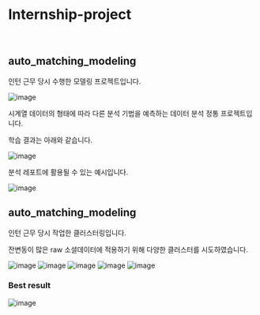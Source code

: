 # Internship-project
<br>

## auto_matching_modeling

인턴 근무 당시 수행한 모델링 프로젝트입니다.

![image](https://user-images.githubusercontent.com/55081331/201048416-8ca485a5-1c75-402b-9b1d-832abbb40bb8.png)

시계열 데이터의 형태에 따라 다른 분석 기법을 예측하는 데이터 분석 정통 프로젝트입니다.

학습 결과는 아래와 같습니다.

![image](https://user-images.githubusercontent.com/55081331/201048506-9b44bfac-a32b-45af-847f-c90441d66ba0.png)

분석 레포트에 활용될 수 있는 예시입니다.

![image](https://user-images.githubusercontent.com/55081331/201048915-d9d99308-b10a-4b2e-9411-186b41b0bf4b.png)
<br>


## auto_matching_modeling

인턴 근무 당시 작업한 클러스터링입니다.

잔변동이 많은 raw 소셜데이터에 적용하기 위해 다양한 클러스터를 시도하였습니다.

![image](https://user-images.githubusercontent.com/55081331/201049639-f6b00c3a-408d-475f-8045-de9fe3343064.png)
![image](https://user-images.githubusercontent.com/55081331/201049681-5169be72-c64e-4d67-a68a-85a02ab78694.png)
![image](https://user-images.githubusercontent.com/55081331/201049737-6d804247-1861-42a2-a683-fe2327892142.png)
![image](https://user-images.githubusercontent.com/55081331/201049778-5c1889c1-a5c3-4d1e-8229-2a1b274aefb6.png)
![image](https://user-images.githubusercontent.com/55081331/201049837-91340577-8708-43df-805a-752bc65b7525.png)

### Best result
![image](https://user-images.githubusercontent.com/55081331/201049937-64f79c4d-997f-4bab-b5d8-24256ad270cf.png)

